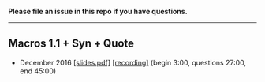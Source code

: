 **Please file an issue in this repo if you have questions.**

---

## Macros 1.1 + Syn + Quote

- December 2016
[[slides.pdf]](https://github.com/dtolnay/talks/raw/master/2016.12-macros1.1-syn-quote/slides.pdf)
[[recording]](https://air.mozilla.org/rust-meetup-december-2016-12-15/)
(begin 3:00, questions 27:00, end 45:00)

